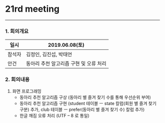# 21rd meeting

----------
### 1. 회의개요

| 일시    |2019.06.08(토)                 |
| --------|-------------------------------|
| 참석자  |김정인, 김진섭, 박태언    |
| 안건    | 동아리 추천 알고리즘 구현 및 오류 처리 |


### 2. 회의내용

 1. 화면 프로그래밍
    * 동아리 추천 알고리즘 구상 (동아리 별 즐겨 찾기 수를 통해 우선순위 부여)
    * 동아리 추천 알고리즘 구현
      (student 테이블 ㅡ state 칼럼(회원 별 즐겨 찾기 구분) 추가, club 테이블 ㅡ prefer(동아리 별 즐겨 찾기 수) 칼럼 추가)
    * 한글 깨짐 오류 처리 (UTF – 8 로 통일)

    
